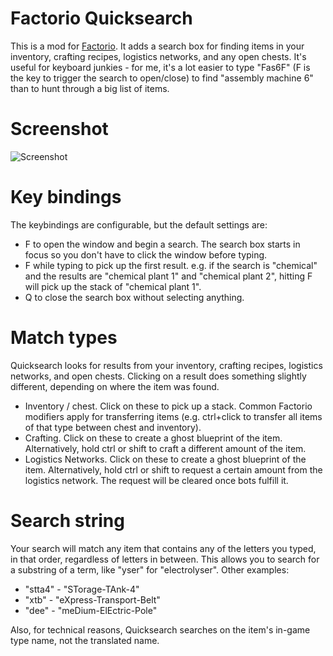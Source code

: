 # Factorio Quicksearch

This is a mod for [Factorio](http://factorio.com). It adds a search box for
finding items in your inventory, crafting recipes, logistics networks, and any
open chests. It's useful for keyboard junkies - for me, it's a lot easier to
type "Fas6F" (F is the key to trigger the search to open/close) to find
"assembly machine 6" than to hunt through a big list of items.

# Screenshot

![Screenshot](screenshot.png)

# Key bindings

The keybindings are configurable, but the default settings are:

- F to open the window and begin a search. The search box starts in focus so
  you don't have to click the window before typing.
- F while typing to pick up the first result. e.g. if the search is "chemical"
  and the results are "chemical plant 1" and "chemical plant 2", hitting F will
pick up the stack of "chemical plant 1".
- Q to close the search box without selecting anything.

# Match types

Quicksearch looks for results from your inventory, crafting recipes, logistics networks, and open chests. Clicking on a result does something slightly different, depending on where the item was found.

- Inventory / chest. Click on these to pick up a stack. Common Factorio modifiers apply for transferring items (e.g. ctrl+click to transfer all items of that type between chest and inventory).
- Crafting. Click on these to create a ghost blueprint of the item. Alternatively, hold ctrl or shift to craft a different amount of the item.
- Logistics Networks. Click on these to create a ghost blueprint of the item. Alternatively, hold ctrl or shift to request a certain amount from the logistics network. The request will be cleared once bots fulfill it.

# Search string

Your search will match any item that contains any of the letters you typed, in that order, regardless of letters in between. This allows you to search for a substring of a term, like "yser" for "electrolyser". Other examples:

- "stta4" - "STorage-TAnk-4"
- "xtb" - "eXpress-Transport-Belt"
- "dee" - "meDium-ElEctric-Pole"

Also, for technical reasons, Quicksearch searches on the item's in-game type name, not the translated name.